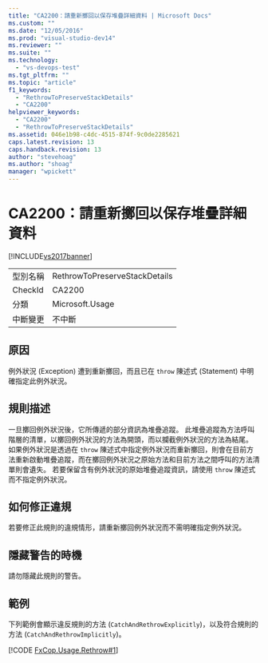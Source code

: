 ```yaml
---
title: "CA2200：請重新擲回以保存堆疊詳細資料 | Microsoft Docs"
ms.custom: ""
ms.date: "12/05/2016"
ms.prod: "visual-studio-dev14"
ms.reviewer: ""
ms.suite: ""
ms.technology: 
  - "vs-devops-test"
ms.tgt_pltfrm: ""
ms.topic: "article"
f1_keywords: 
  - "RethrowToPreserveStackDetails"
  - "CA2200"
helpviewer_keywords: 
  - "CA2200"
  - "RethrowToPreserveStackDetails"
ms.assetid: 046e1b98-c4dc-4515-874f-9c0de2285621
caps.latest.revision: 13
caps.handback.revision: 13
author: "stevehoag"
ms.author: "shoag"
manager: "wpickett"
---
```

# CA2200：請重新擲回以保存堆疊詳細資料
[!INCLUDE[vs2017banner](../code-quality/includes/vs2017banner.md)]

|||  
|-|-|  
|型別名稱|RethrowToPreserveStackDetails|  
|CheckId|CA2200|  
|分類|Microsoft.Usage|  
|中斷變更|不中斷|  
  
## 原因  
 例外狀況 \(Exception\) 遭到重新擲回，而且已在 `throw` 陳述式 \(Statement\) 中明確指定此例外狀況。  
  
## 規則描述  
 一旦擲回例外狀況後，它所傳遞的部分資訊為堆疊追蹤。  此堆疊追蹤為方法呼叫階層的清單，以擲回例外狀況的方法為開頭，而以攔截例外狀況的方法為結尾。  如果例外狀況是透過在 `throw` 陳述式中指定例外狀況而重新擲回，則會在目前方法重新啟動堆疊追蹤，而在擲回例外狀況之原始方法和目前方法之間呼叫的方法清單則會遺失。  若要保留含有例外狀況的原始堆疊追蹤資訊，請使用 `throw` 陳述式而不指定例外狀況。  
  
## 如何修正違規  
 若要修正此規則的違規情形，請重新擲回例外狀況而不需明確指定例外狀況。  
  
## 隱藏警告的時機  
 請勿隱藏此規則的警告。  
  
## 範例  
 下列範例會顯示違反規則的方法 \(`CatchAndRethrowExplicitly`\)，以及符合規則的方法 \(`CatchAndRethrowImplicitly`\)。  
  
 [!CODE [FxCop.Usage.Rethrow#1](../CodeSnippet/VS_Snippets_CodeAnalysis/FxCop.Usage.Rethrow#1)]